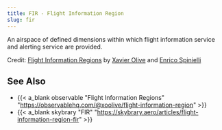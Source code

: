 ```yaml
---
title: FIR - Flight Information Region
slug: fir
---
```


An airspace of defined dimensions within which flight information service and
alerting service are provided.

<div id="observablehq-header-f1c7b3e6"></div>
<p>Credit: <a href="https://observablehq.com/@xoolive/flight-information-regions">Flight Information Regions</a> by <a href="https://observablehq.com/@xoolive">Xavier Olive</a> and <a href="https://observablehq.com/@espinielli">Enrico Spinielli</a></p>

<script type="module">
import {Runtime, Inspector} from "https://cdn.jsdelivr.net/npm/@observablehq/runtime@4/dist/runtime.js";
import define from "https://api.observablehq.com/@xoolive/flight-information-regions.js?v=3";
new Runtime().module(define, name => {
  if (name === "header") return new Inspector(document.querySelector("#observablehq-header-f1c7b3e6"));
});
</script>

## See Also

* {{< a_blank observable "Flight Information Regions" "https://observablehq.com/@xoolive/flight-information-region" >}} 
* {{< a_blank skybrary "FIR" "https://skybrary.aero/articles/flight-information-region-fir" >}}
